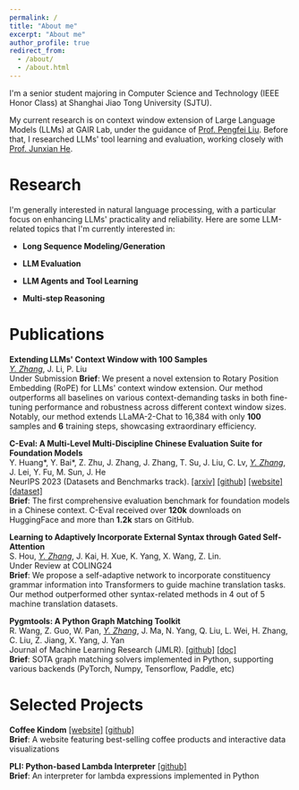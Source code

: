 ```yaml
---
permalink: /
title: "About me"
excerpt: "About me"
author_profile: true
redirect_from: 
  - /about/
  - /about.html
---
```


I'm a senior student majoring in Computer Science and Technology (IEEE Honor Class) at Shanghai Jiao Tong University (SJTU). 

My current research is on context window extension of Large Language Models (LLMs) at GAIR Lab, under the guidance of [Prof. Pengfei Liu](http://pfliu.com/). Before that, I researched LLMs' tool learning and evaluation, working closely with [Prof. Junxian He](https://jxhe.github.io/).

# Research

I'm generally interested in natural language processing, with a particular focus on enhancing LLMs' practicality and reliability. Here are some LLM-related topics that I'm currently interested in:

- **Long Sequence Modeling/Generation**

- **LLM Evaluation**

- **LLM Agents and Tool Learning**

- **Multi-step Reasoning**

# Publications
**Extending LLMs' Context Window with 100 Samples**  
*<ins>Y. Zhang</ins>*, J. Li, P. Liu  
Under Submission
**Brief**: We present a novel extension to Rotary Position Embedding (RoPE) for LLMs' context window extension. Our method outperforms all baselines on various context-demanding tasks in both fine-tuning performance and robustness across different context window sizes. Notably, our method extends LLaMA-2-Chat to 16,384 with only **100** samples and **6** training steps, showcasing extraordinary efficiency.

**C-Eval: A Multi-Level Multi-Discipline Chinese Evaluation Suite for Foundation Models**  
Y. Huang\*, Y. Bai\*, Z. Zhu, J. Zhang, J. Zhang, T. Su, J. Liu, C. Lv, *<ins>Y. Zhang</ins>*, J. Lei, Y. Fu, M. Sun, J. He  
NeurIPS 2023 (Datasets and Benchmarks track). [[arxiv]](https://arxiv.org/abs/2305.08322) [[github]](https://github.com/hkust-nlp/ceval) [[website]](https://cevalbenchmark.com) [[dataset]](https://huggingface.co/datasets/ceval/ceval-exam)  
**Brief**: The first comprehensive evaluation benchmark for foundation models in a Chinese context. C-Eval received over **120k** downloads on HuggingFace and more than **1.2k** stars on GitHub.

**Learning to Adaptively Incorporate External Syntax through Gated Self-Attention**  
S. Hou, *<ins>Y. Zhang</ins>*, J. Kai, H. Xue, K. Yang, X. Wang, Z. Lin.  
Under Review at COLING24  
**Brief**: We propose a self-adaptive network to incorporate constituency grammar information into Transformers to guide machine translation tasks. Our method outperformed other syntax-related methods in 4 out of 5 machine translation datasets.

**Pygmtools: A Python Graph Matching Toolkit**   
R. Wang, Z. Guo, W. Pan, *<ins>Y. Zhang</ins>*, J. Ma, N. Yang, Q. Liu, L. Wei, H. Zhang, C. Liu, Z. Jiang, X. Yang, J. Yan  
Journal of Machine Learning Research (JMLR). [[github]](https://github.com/Thinklab-SJTU/pygmtools) [[doc]](https://pygmtools.readthedocs.io/en/latest/)  
**Brief**: SOTA graph matching solvers implemented in Python, supporting various backends (PyTorch, Numpy, Tensorflow, Paddle, etc)

# Selected Projects
**Coffee Kindom** [[website]](https://com-480-data-visualization.github.io/project-2023-kingdom_of_kaffa/website/index.html) [[github]](https://github.com/com-480-data-visualization/project-2023-kingdom_of_kaffa)   
**Brief**: A website featuring best-selling coffee products and interactive data visualizations

**PLI: Python-based Lambda Interpreter** [[github]](https://github.com/FKCSP/PLI-Python-based-Lambda-Interpreter)  
**Brief**: An interpreter for lambda expressions implemented in Python

